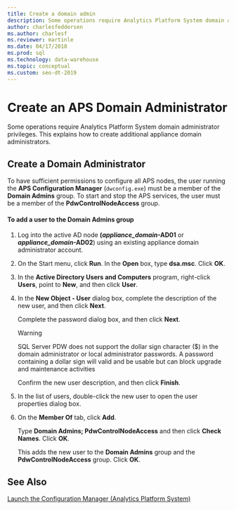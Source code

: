 ```yaml
---
title: Create a domain admin
description: Some operations require Analytics Platform System domain administrator privileges. This explains how to create additional appliance domain administrators.
author: charlesfeddersen
ms.author: charlesf
ms.reviewer: martinle
ms.date: 04/17/2018
ms.prod: sql
ms.technology: data-warehouse
ms.topic: conceptual
ms.custom: seo-dt-2019
---
```


# Create an APS Domain Administrator
Some operations require Analytics Platform System domain administrator privileges. This explains how to create additional appliance domain administrators.  
  
## Create a Domain Administrator  
To have sufficient permissions to configure all APS nodes, the user running the **APS Configuration Manager** (`dwconfig.exe`) must be a member of the **Domain Admins** group. To start and stop the APS services, the user must be a member of the **PdwControlNodeAccess** group.  
  
#### To add a user to the Domain Admins group  
  
1.  Log into the active AD node **(_appliance\_domain_-AD01** or **_appliance\_domain_-AD02**) using an existing appliance domain administrator account.  
  
2.  On the Start menu, click **Run**. In the **Open** box, type **dsa.msc**. Click **OK**.  
  
3.  In the **Active Directory Users and Computers** program, right-click **Users**, point to **New**, and then click **User**.  
  
4.  In the **New Object - User** dialog box, complete the description of the new user, and then click **Next**.  
  
    Complete the password dialog box, and then click **Next**.  
  
    > [!WARNING]  
    > SQL Server PDW does not support the dollar sign character ($) in the domain administrator or local administrator passwords. A password containing a dollar sign will valid and be usable but can block upgrade and maintenance activities  
  
    Confirm the new user description, and then click **Finish**.  
  
5.  In the list of users, double-click the new user to open the user properties dialog box.  
  
6.  On the **Member Of** tab, click **Add**.  
  
    Type **Domain Admins; PdwControlNodeAccess** and then click **Check Names**. Click **OK**.  
  
    This adds the new user to the **Domain Admins** group and the **PdwControlNodeAccess** group. Click **OK**.  
  
## See Also  
[Launch the Configuration Manager &#40;Analytics Platform System&#41;](launch-the-configuration-manager.md)  
  
